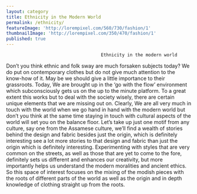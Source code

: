 ```yaml
---
layout: category
title: Ethnicity in the Modern World
permalink: /ethnicity/
featureImage: 'http://lorempixel.com/560/730/fashion/1'
thumbnailImage: 'http://lorempixel.com/350/470/fashion/1'
published: true
---
```


										Ethnicity in the modern world
Don’t you think ethnic and folk sway are much forsaken subjects today? We do put on contemporary clothes but do not give much attention to the know-how of it.  May be we should give a little importance to their grassroots.
Today, We are brought up in the ‘go with the flow’ environment which subconsciously gets us on the up to the minute platform. To a great extent this works but to deal with the society wisely, there are certain unique elements that we are missing out on. Clearly, We are all very much in touch with the world when we go hand in hand with the modern world but don’t you think at the same time staying in touch with cultural aspects of the world will set you on the balance floor. Let’s take up just one motif from any culture, say one from the Assamese culture, we’ll find a wealth of stories behind the design and fabric besides just the origin, which is definitely interesting see a lot more stories to that design and fabric than just the origin which is definitely interesting. Experimenting with styles that are very common on the streets, as well as those that are yet to come to the fore, definitely sets us different and enhances our creativity, but more importantly helps us understand the modern moralities and ancient ethics.
So this space of interest focuses on the mixing of the modish pieces with the roots of different parts of the world as well as the origin and in depth knowledge of clothing straight up from the roots.

